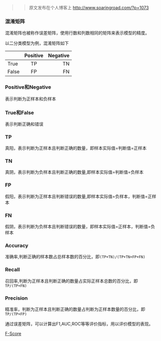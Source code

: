 >> 原文发布在个人博客上 http://www.soaringroad.com/?p=1073

### 混淆矩阵

混淆矩阵也被称作误差矩阵，使用行数和列数相同的矩阵来表示模型的精度。

以二分类模型为例，混淆矩阵如下

|  | Positive | Negative | 
| - | :-: | -: | 
| True | TP| TN | 
| False | FP | FN | 

### Positive和Negative

表示判断为正样本和负样本

### True和False

表示判断正确和错误

### TP

真阳，表示判断为正样本且判断正确的数量，即样本实际值=判断值=正样本

### TN

真阴，表示判断为负样本且判断正确的数量,即样本实际值=判断值=负样本

### FP

假阳，表示判断为正样本且判断错误的数量,即样本实际值=负样本，判断值=正样本

### FN

假阴，表示判断为负样本且判断错误的数量，即样本实际值=正样本，判断值=负样本

### Accuracy

准确率,判断正确的样本数占总样本数的百分比，即`(TP+TN)/(TP+TN+FP+FN)`

### Recall

召回率,判断为正样本且判断正确的数量占实际正样本总数的百分比，即`TP/(TP+FN)`

### Precision

精准率，判断为正样本且判断正确的数量占判断为正样本数量的百分比，即`TP/(TP+FP)`

通过误差矩阵，可以计算出F1,AUC,ROC等等评价指标，用以评价模型的表现。

[F-Score][1]

 [1]: http://www.soaringroad.com/?p=1056
